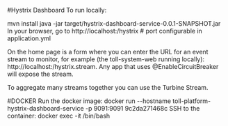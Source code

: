#Hystrix Dashboard
To run locally:

mvn install
java -jar target/hystrix-dashboard-service-0.0.1-SNAPSHOT.jar
In your browser, go to http://localhost:<port>/hystrix # port configurable in application.yml

On the home page is a form where you can enter the URL for an event stream to monitor, for example (the toll-system-web running locally): http://localhost:<port>/hystrix.stream. Any app that uses @EnableCircuitBreaker will expose the stream.

To aggregate many streams together you can use the Turbine Stream.

#DOCKER
Run the docker image:
docker run --hostname toll-platform-hystrix-dashboard-service -p 9091:9091 9c2da271468c<Container ID>
SSH to the container:
docker exec -it <Container ID> /bin/bash